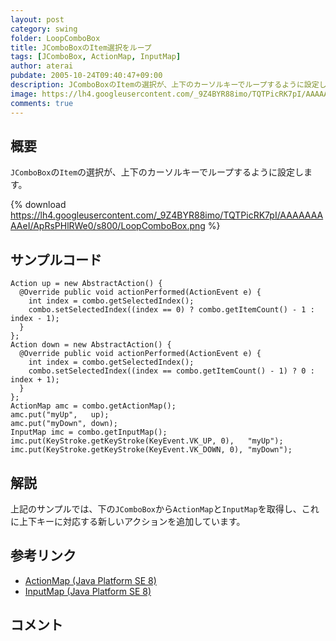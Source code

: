 ```yaml
---
layout: post
category: swing
folder: LoopComboBox
title: JComboBoxのItem選択をループ
tags: [JComboBox, ActionMap, InputMap]
author: aterai
pubdate: 2005-10-24T09:40:47+09:00
description: JComboBoxのItemの選択が、上下のカーソルキーでループするように設定します。
image: https://lh4.googleusercontent.com/_9Z4BYR88imo/TQTPicRK7pI/AAAAAAAAAeI/ApRsPHlRWe0/s800/LoopComboBox.png
comments: true
---
```

## 概要
`JComboBox`の`Item`の選択が、上下のカーソルキーでループするように設定します。

{% download https://lh4.googleusercontent.com/_9Z4BYR88imo/TQTPicRK7pI/AAAAAAAAAeI/ApRsPHlRWe0/s800/LoopComboBox.png %}

## サンプルコード
<pre class="prettyprint"><code>Action up = new AbstractAction() {
  @Override public void actionPerformed(ActionEvent e) {
    int index = combo.getSelectedIndex();
    combo.setSelectedIndex((index == 0) ? combo.getItemCount() - 1 : index - 1);
  }
};
Action down = new AbstractAction() {
  @Override public void actionPerformed(ActionEvent e) {
    int index = combo.getSelectedIndex();
    combo.setSelectedIndex((index == combo.getItemCount() - 1) ? 0 : index + 1);
  }
};
ActionMap amc = combo.getActionMap();
amc.put("myUp",   up);
amc.put("myDown", down);
InputMap imc = combo.getInputMap();
imc.put(KeyStroke.getKeyStroke(KeyEvent.VK_UP, 0),   "myUp");
imc.put(KeyStroke.getKeyStroke(KeyEvent.VK_DOWN, 0), "myDown");
</code></pre>

## 解説
上記のサンプルでは、下の`JComboBox`から`ActionMap`と`InputMap`を取得し、これに上下キーに対応する新しいアクションを追加しています。

## 参考リンク
- [ActionMap (Java Platform SE 8)](https://docs.oracle.com/javase/jp/8/docs/api/javax/swing/ActionMap.html)
- [InputMap (Java Platform SE 8)](https://docs.oracle.com/javase/jp/8/docs/api/javax/swing/InputMap.html)

<!-- dummy comment line for breaking list -->

## コメント

